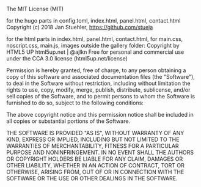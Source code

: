 The MIT License (MIT)

for the hugo parts in config.toml, index.html, panel.html, contact.html
Copyright (c) 2018 Jan Stuehler, https://github.com/stueja


for the html parts in index.html, panel.html, contact.html, for main.css, 
noscript.css, main.js, images outside the gallery folder:
Copyright by HTML5 UP
html5up.net | @ajlkn
Free for personal and commercial use under the CCA 3.0 license (html5up.net/license)

Permission is hereby granted, free of charge, to any person obtaining a copy of
this software and associated documentation files (the "Software"), to deal in
the Software without restriction, including without limitation the rights to
use, copy, modify, merge, publish, distribute, sublicense, and/or sell copies of
the Software, and to permit persons to whom the Software is furnished to do so,
subject to the following conditions:

The above copyright notice and this permission notice shall be included in all
copies or substantial portions of the Software.

THE SOFTWARE IS PROVIDED "AS IS", WITHOUT WARRANTY OF ANY KIND, EXPRESS OR
IMPLIED, INCLUDING BUT NOT LIMITED TO THE WARRANTIES OF MERCHANTABILITY, FITNESS
FOR A PARTICULAR PURPOSE AND NONINFRINGEMENT. IN NO EVENT SHALL THE AUTHORS OR
COPYRIGHT HOLDERS BE LIABLE FOR ANY CLAIM, DAMAGES OR OTHER LIABILITY, WHETHER
IN AN ACTION OF CONTRACT, TORT OR OTHERWISE, ARISING FROM, OUT OF OR IN
CONNECTION WITH THE SOFTWARE OR THE USE OR OTHER DEALINGS IN THE SOFTWARE.
